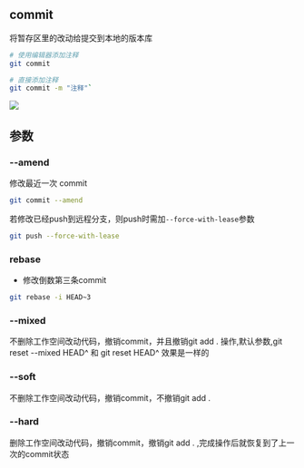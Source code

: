 <!--
 * @Description: 
 * @Version: 1.0
 * @Author: DaLao
 * @Email: dalao_li@163.com
 * @Date: 2021-03-17 18:02:13
 * @LastEditors: DaLao
 * @LastEditTime: 2022-01-25 22:30:43
-->

## commit

将暂存区里的改动给提交到本地的版本库

```sh
# 使用编辑器添加注释
git commit

# 直接添加注释 
git commit -m "注释"`
```

![](https://cdn.hurra.ltd/img/20220112081127.png)


## 参数 

### --amend

修改最近一次 commit 

```sh
git commit --amend
```

若修改已经push到远程分支，则push时需加`--force-with-lease`参数

```sh
git push --force-with-lease
```

### rebase

- 修改倒数第三条commit 

```sh
git rebase -i HEAD~3
```


### --mixed 

不删除工作空间改动代码，撤销commit，并且撤销git add . 操作,默认参数,git reset --mixed HEAD^ 和 git reset HEAD^ 效果是一样的
 

### --soft  

不删除工作空间改动代码，撤销commit，不撤销git add . 


### --hard

删除工作空间改动代码，撤销commit，撤销git add . ,完成操作后就恢复到了上一次的commit状态


